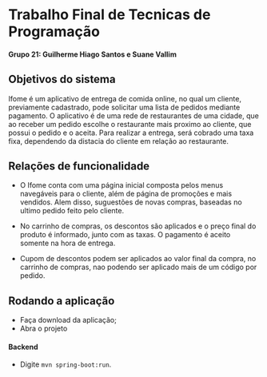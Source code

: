 ﻿# Trabalho Final de Tecnicas de Programação
#### Grupo 21: Guilherme Hiago Santos e Suane Vallim

## Objetivos do sistema
Ifome é um aplicativo de entrega de comida online, no qual um cliente, previamente cadastrado, pode solicitar uma lista de pedidos mediante pagamento. O aplicativo é de uma rede de restaurantes de uma cidade, que  ao receber um pedido escolhe o restaurante mais proximo ao cliente, que possui o pedido e o aceita. Para realizar a entrega, será cobrado uma taxa fixa, dependendo da distacia do cliente em relação ao restaurante.

## Relações de funcionalidade
 - O Ifome conta com uma página inicial composta pelos menus navegáveis para o cliente, além de página de promoções e mais vendidos. Alem disso, suguestões de novas compras, baseadas no ultimo pedido feito pelo cliente. 
 
- No carrinho de compras, os descontos são aplicados e o preço final do produto é informado, junto com as taxas. O pagamento 
é aceito somente na hora de entrega. 

- Cupom de descontos podem ser aplicados ao valor final da compra, no carrinho de compras, nao podendo ser aplicado mais de um código por pedido.


## Rodando a aplicação
- Faça download da aplicação;
- Abra o projeto

#### Backend 
- Digite ```mvn spring-boot:run```.
